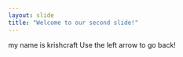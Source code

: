 ```yaml
---
layout: slide
title: "Welcome to our second slide!"
---
```

my name is krishcraft
Use the left arrow to go back!

